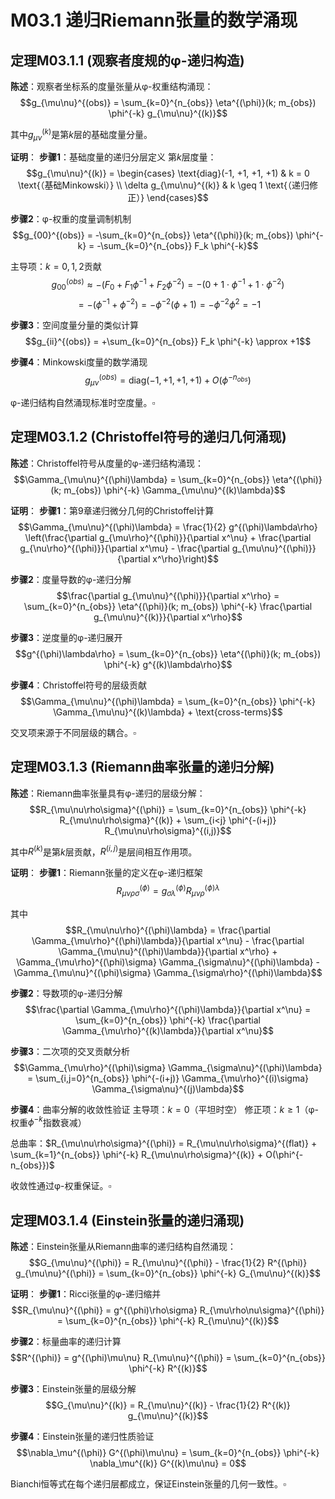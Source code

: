 # M03.1 递归Riemann张量的数学涌现

## 定理M03.1.1 (观察者度规的φ-递归构造)

**陈述**：观察者坐标系的度量张量从φ-权重结构涌现：
$$g_{\mu\nu}^{(obs)} = \sum_{k=0}^{n_{obs}} \eta^{(\phi)}(k; m_{obs}) \phi^{-k} g_{\mu\nu}^{(k)}$$

其中$g_{\mu\nu}^{(k)}$是第$k$层的基础度量分量。

**证明**：
**步骤1**：基础度量的递归分层定义
第$k$层度量：
$$g_{\mu\nu}^{(k)} = \begin{cases}
\text{diag}(-1, +1, +1, +1) & k = 0 \text{（基础Minkowski）} \\
\delta g_{\mu\nu}^{(k)} & k \geq 1 \text{（递归修正）}
\end{cases}$$

**步骤2**：φ-权重的度量调制机制
$$g_{00}^{(obs)} = -\sum_{k=0}^{n_{obs}} \eta^{(\phi)}(k; m_{obs}) \phi^{-k} = -\sum_{k=0}^{n_{obs}} F_k \phi^{-k}$$

主导项：$k=0,1,2$贡献
$$g_{00}^{(obs)} \approx -(F_0 + F_1 \phi^{-1} + F_2 \phi^{-2}) = -(0 + 1 \cdot \phi^{-1} + 1 \cdot \phi^{-2})$$
$$= -(\phi^{-1} + \phi^{-2}) = -\phi^{-2}(\phi + 1) = -\phi^{-2} \phi^2 = -1$$

**步骤3**：空间度量分量的类似计算
$$g_{ii}^{(obs)} = +\sum_{k=0}^{n_{obs}} F_k \phi^{-k} \approx +1$$

**步骤4**：Minkowski度量的数学涌现
$$g_{\mu\nu}^{(obs)} = \text{diag}(-1, +1, +1, +1) + O(\phi^{-n_{obs}})$$

φ-递归结构自然涌现标准时空度量。$\square$

## 定理M03.1.2 (Christoffel符号的递归几何涌现)

**陈述**：Christoffel符号从度量的φ-递归结构涌现：
$$\Gamma_{\mu\nu}^{(\phi)\lambda} = \sum_{k=0}^{n_{obs}} \eta^{(\phi)}(k; m_{obs}) \phi^{-k} \Gamma_{\mu\nu}^{(k)\lambda}$$

**证明**：
**步骤1**：第9章递归微分几何的Christoffel计算
$$\Gamma_{\mu\nu}^{(\phi)\lambda} = \frac{1}{2} g^{(\phi)\lambda\rho} \left(\frac{\partial g_{\mu\rho}^{(\phi)}}{\partial x^\nu} + \frac{\partial g_{\nu\rho}^{(\phi)}}{\partial x^\mu} - \frac{\partial g_{\mu\nu}^{(\phi)}}{\partial x^\rho}\right)$$

**步骤2**：度量导数的φ-递归分解
$$\frac{\partial g_{\mu\nu}^{(\phi)}}{\partial x^\rho} = \sum_{k=0}^{n_{obs}} \eta^{(\phi)}(k; m_{obs}) \phi^{-k} \frac{\partial g_{\mu\nu}^{(k)}}{\partial x^\rho}$$

**步骤3**：逆度量的φ-递归展开
$$g^{(\phi)\lambda\rho} = \sum_{k=0}^{n_{obs}} \eta^{(\phi)}(k; m_{obs}) \phi^{-k} g^{(k)\lambda\rho}$$

**步骤4**：Christoffel符号的层级贡献
$$\Gamma_{\mu\nu}^{(\phi)\lambda} = \sum_{k=0}^{n_{obs}} \phi^{-k} \Gamma_{\mu\nu}^{(k)\lambda} + \text{cross-terms}$$

交叉项来源于不同层级的耦合。$\square$

## 定理M03.1.3 (Riemann曲率张量的递归分解)

**陈述**：Riemann曲率张量具有φ-递归的层级分解：
$$R_{\mu\nu\rho\sigma}^{(\phi)} = \sum_{k=0}^{n_{obs}} \phi^{-k} R_{\mu\nu\rho\sigma}^{(k)} + \sum_{i<j} \phi^{-(i+j)} R_{\mu\nu\rho\sigma}^{(i,j)}$$

其中$R^{(k)}$是第$k$层贡献，$R^{(i,j)}$是层间相互作用项。

**证明**：
**步骤1**：Riemann张量的定义在φ-递归框架
$$R_{\mu\nu\rho\sigma}^{(\phi)} = g_{\sigma\lambda}^{(\phi)} R_{\mu\nu\rho}^{(\phi)\lambda}$$

其中
$$R_{\mu\nu\rho}^{(\phi)\lambda} = \frac{\partial \Gamma_{\mu\rho}^{(\phi)\lambda}}{\partial x^\nu} - \frac{\partial \Gamma_{\mu\nu}^{(\phi)\lambda}}{\partial x^\rho} + \Gamma_{\mu\rho}^{(\phi)\sigma} \Gamma_{\sigma\nu}^{(\phi)\lambda} - \Gamma_{\mu\nu}^{(\phi)\sigma} \Gamma_{\sigma\rho}^{(\phi)\lambda}$$

**步骤2**：导数项的φ-递归分解
$$\frac{\partial \Gamma_{\mu\rho}^{(\phi)\lambda}}{\partial x^\nu} = \sum_{k=0}^{n_{obs}} \phi^{-k} \frac{\partial \Gamma_{\mu\rho}^{(k)\lambda}}{\partial x^\nu}$$

**步骤3**：二次项的交叉贡献分析
$$\Gamma_{\mu\rho}^{(\phi)\sigma} \Gamma_{\sigma\nu}^{(\phi)\lambda} = \sum_{i,j=0}^{n_{obs}} \phi^{-(i+j)} \Gamma_{\mu\rho}^{(i)\sigma} \Gamma_{\sigma\nu}^{(j)\lambda}$$

**步骤4**：曲率分解的收敛性验证
主导项：$k=0$（平坦时空）
修正项：$k \geq 1$（φ-权重$\phi^{-k}$指数衰减）

总曲率：$R_{\mu\nu\rho\sigma}^{(\phi)} = R_{\mu\nu\rho\sigma}^{(flat)} + \sum_{k=1}^{n_{obs}} \phi^{-k} R_{\mu\nu\rho\sigma}^{(k)} + O(\phi^{-n_{obs}})$

收敛性通过φ-权重保证。$\square$

## 定理M03.1.4 (Einstein张量的递归涌现)

**陈述**：Einstein张量从Riemann曲率的递归结构自然涌现：
$$G_{\mu\nu}^{(\phi)} = R_{\mu\nu}^{(\phi)} - \frac{1}{2} R^{(\phi)} g_{\mu\nu}^{(\phi)} = \sum_{k=0}^{n_{obs}} \phi^{-k} G_{\mu\nu}^{(k)}$$

**证明**：
**步骤1**：Ricci张量的φ-递归缩并
$$R_{\mu\nu}^{(\phi)} = g^{(\phi)\rho\sigma} R_{\mu\rho\nu\sigma}^{(\phi)} = \sum_{k=0}^{n_{obs}} \phi^{-k} R_{\mu\nu}^{(k)}$$

**步骤2**：标量曲率的递归计算
$$R^{(\phi)} = g^{(\phi)\mu\nu} R_{\mu\nu}^{(\phi)} = \sum_{k=0}^{n_{obs}} \phi^{-k} R^{(k)}$$

**步骤3**：Einstein张量的层级分解
$$G_{\mu\nu}^{(k)} = R_{\mu\nu}^{(k)} - \frac{1}{2} R^{(k)} g_{\mu\nu}^{(k)}$$

**步骤4**：Einstein张量的递归性质验证
$$\nabla_\mu^{(\phi)} G^{(\phi)\mu\nu} = \sum_{k=0}^{n_{obs}} \phi^{-k} \nabla_\mu^{(k)} G^{(k)\mu\nu} = 0$$

Bianchi恒等式在每个递归层都成立，保证Einstein张量的几何一致性。$\square$